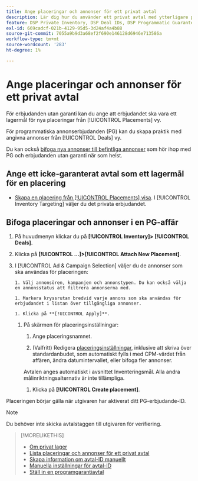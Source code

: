 ```yaml
---
title: Ange placeringar och annonser för ett privat avtal
description: Lär dig hur du använder ett privat avtal med ytterligare praktik och annonser.
feature: DSP Private Inventory, DSP Deal IDs, DSP Programmatic Guaranteed Deals
exl-id: 669cadcf-021b-4129-95d5-3d24af4a4b88
source-git-commit: 7055a9b9d3a68ef2f690e146128d6946e713586a
workflow-type: tm+mt
source-wordcount: '283'
ht-degree: 1%

---
```


# Ange placeringar och annonser för ett privat avtal

För erbjudanden utan garanti kan du ange att erbjudandet ska vara ett lagermål för nya placeringar från [!UICONTROL Placements] vy.

För programmatiska annonserbjudanden (PG) kan du skapa praktik med angivna annonser från [!UICONTROL Deals] vy.

Du kan också [bifoga nya annonser till befintliga annonser](/help/dsp/campaign-management/ads/ad-attach-to-placement.md) som hör ihop med PG och erbjudanden utan garanti när som helst.

## Ange ett icke-garanterat avtal som ett lagermål för en placering

* [Skapa en placering från [!UICONTROL Placements] visa](/help/dsp/campaign-management/placements/placement-create.md). I [!UICONTROL Inventory Targeting] väljer du det privata erbjudandet.

## Bifoga placeringar och annonser i en PG-affär

1. På huvudmenyn klickar du på **[!UICONTROL Inventory]> [!UICONTROL Deals].**

1. Klicka på  **[!UICONTROL ...]>[!UICONTROL Attach New Placement]**.

1. I [!UICONTROL Ad & Campaign Selection] väljer du de annonser som ska användas för placeringen:

       1. Välj annonsören, kampanjen och annonstypen. Du kan också välja en annonsstatus att filtrera annonserna med.
       
       1. Markera kryssrutan bredvid varje annons som ska användas för erbjudandet i listan över tillgängliga annonser.
       
       1. Klicka på **[!UICONTROL Apply]**.
   
   1. På skärmen för placeringsinställningar:

      1. Ange placeringsnamnet.

      1. (Valfritt) Redigera [placeringsinställningar](/help/dsp/campaign-management/placements/placement-settings.md), inklusive att skriva över standardanbudet, som automatiskt fylls i med CPM-värdet från affären, ändra datumintervallet, eller bifoga fler annonser.

      Avtalen anges automatiskt i avsnittet Inventeringsmål. Alla andra målinriktningsalternativ är inte tillämpliga.

      1. Klicka på **[!UICONTROL Create placement]**.


Placeringen börjar gälla när utgivaren har aktiverat ditt PG-erbjudande-ID.

>[!NOTE]
>
> Du behöver inte skicka avtalstaggen till utgivaren för verifiering.

>[!MORELIKETHIS]
>
>* [Om privat lager](private-inventory-about.md)
>* [Lista placeringar och annonser för ett privat avtal](/help/dsp/inventory/private-deal-view-placements.md)
>* [Skapa information om avtal-ID manuellt](deal-id-create.md)
>* [Manuella inställningar för avtal-ID](deal-id-settings.md)
>* [Ställ in en programgarantiavtal](programmatic-guaranteed-set-up.md)

